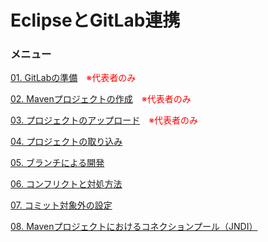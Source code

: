 # EclipseとGitLab連携

### メニュー

<a href="/text/01-create-gitlab.md">01. GitLabの準備</a>&emsp;<span style="color:red">※代表者のみ</span>

<a href="/text/02-maven-project.md">02. Mavenプロジェクトの作成</a>&emsp;<span style="color:red">※代表者のみ</span>

<a href="/text/03-upload-project.md">03. プロジェクトのアップロード</a>&emsp;<span style="color:red">※代表者のみ</span>

<a href="/text/04-import-project.md">04. プロジェクトの取り込み</a>

<a href="/text/05-switch-branch.md">05. ブランチによる開発</a>

<a href="/text/06-conflict.md">06. コンフリクトと対処方法</a>

<a href="/text/07-assume-unchanged.md">07. コミット対象外の設定</a>

<a href="/text/08-maven-jndi.md">08. Mavenプロジェクトにおけるコネクションプール（JNDI）</a>
